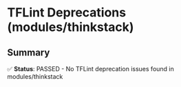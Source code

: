 # TFLint Deprecations (modules/thinkstack)

## Summary
✅ **Status**: PASSED - No TFLint deprecation issues found in modules/thinkstack
